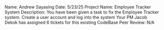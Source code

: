 Name: Andrew Sayasing
Date: 5/23/25
Project Name: Employee Tracker System
Description: You have been given a task to fix the Employee Tracker system. 
Create a user account and log into the system
Your PM Jacob Dekok has assigned 6 tickets for this existing CodeBase 
Peer Review: N/A